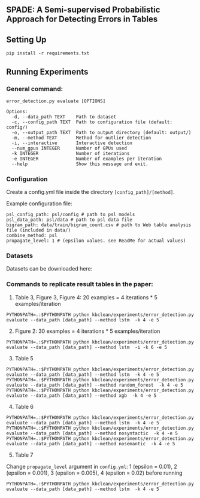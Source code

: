 SPADE: A Semi-supervised Probabilistic Approach for Detecting Errors in Tables
-----------------------------------------------------------------------------
## Setting Up
```
pip install -r requirements.txt
```
## Running Experiments

### General command: 
```
error_detection.py evaluate [OPTIONS]
```
```
Options:
  -d, --data_path TEXT    Path to dataset
  -c, --config_path TEXT  Path to configuration file (default: config/)
  -o, --output_path TEXT  Path to output directory (default: output/)
  -m, --method TEXT       Method for outlier detection
  -i, --interactive       Interactive detection
  --num_gpus INTEGER      Number of GPUs used
  -k INTEGER              Number of iterations
  -e INTEGER              Number of examples per iteration
  --help                  Show this message and exit.
```

### Configuration
Create a config.yml file inside the directory `[config_path]/[method]`.

Example configuration file:
```
psl_config_path: psl/config # path to psl models
psl_data_path: psl/data # path to psl data file
bigram_path: data/train/bigram_count.csv # path to Web table analysis file (included in data/)
combine_method: psl
propagate_level: 1 # (epsilon values. see ReadMe for actual values)
```

### Datasets
Datasets can be downloaded here: 

### Commands to replicate result tables in the paper:
1. Table 3, Figure 3, Figure 4: 20 examples = 4 iterations * 5 examples/iteration
```
PYTHONPATH=.:$PYTHONPATH python kbclean/experiments/error_detection.py evaluate --data_path [data_path] --method lstm  -k 4 -e 5
```

2. Figure 2: 30 examples = 4 iterations * 5 examples/iteration
```
PYTHONPATH=.:$PYTHONPATH python kbclean/experiments/error_detection.py evaluate --data_path [data_path] --method lstm  -i -k 6 -e 5
```

3. Table 5
```
PYTHONPATH=.:$PYTHONPATH python kbclean/experiments/error_detection.py evaluate --data_path [data_path] --method lstm  -k 4 -e 5
PYTHONPATH=.:$PYTHONPATH python kbclean/experiments/error_detection.py evaluate --data_path [data_path] --method random_forest  -k 4 -e 5
PYTHONPATH=.:$PYTHONPATH python kbclean/experiments/error_detection.py evaluate --data_path [data_path] --method xgb  -k 4 -e 5
```

4. Table 6
```
PYTHONPATH=.:$PYTHONPATH python kbclean/experiments/error_detection.py evaluate --data_path [data_path] --method lstm  -k 4 -e 5
PYTHONPATH=.:$PYTHONPATH python kbclean/experiments/error_detection.py evaluate --data_path [data_path] --method nosyntactic  -k 4 -e 5
PYTHONPATH=.:$PYTHONPATH python kbclean/experiments/error_detection.py evaluate --data_path [data_path] --method nosemantic  -k 4 -e 5
```

5. Table 7

Change `propagate_level` argument in `config.yml`: 1 (epsilon = 0.01), 2 (epsilon = 0.001), 3 (epsilon = 0.005), 4 (epsilon = 0.02) before running
```
PYTHONPATH=.:$PYTHONPATH python kbclean/experiments/error_detection.py evaluate --data_path [data_path] --method lstm  -k 4 -e 5
```

